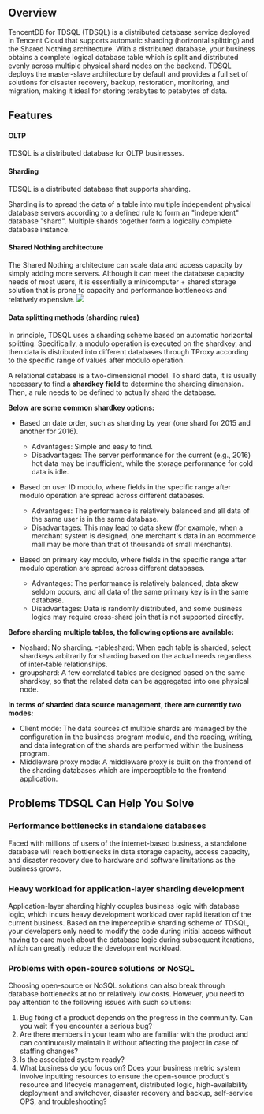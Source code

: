 ## Overview
TencentDB for TDSQL (TDSQL) is a distributed database service deployed in Tencent Cloud that supports automatic sharding (horizontal splitting) and the Shared Nothing architecture. With a distributed database, your business obtains a complete logical database table which is split and distributed evenly across multiple physical shard nodes on the backend. TDSQL deploys the master-slave architecture by default and provides a full set of solutions for disaster recovery, backup, restoration, monitoring, and migration, making it ideal for storing terabytes to petabytes of data.

## Features
#### OLTP
TDSQL is a distributed database for OLTP businesses.

#### Sharding
TDSQL is a distributed database that supports sharding.

Sharding is to spread the data of a table into multiple independent physical database servers according to a defined rule to form an "independent" database "shard". Multiple shards together form a logically complete database instance.

#### Shared Nothing architecture
The Shared Nothing architecture can scale data and access capacity by simply adding more servers. Although it can meet the database capacity needs of most users, it is essentially a minicomputer + shared storage solution that is prone to capacity and performance bottlenecks and relatively expensive.
![](https://main.qcloudimg.com/raw/56369745daf1488e021fef02b07a947a.png)

#### Data splitting methods (sharding rules)
In principle, TDSQL uses a sharding scheme based on automatic horizontal splitting. Specifically, a modulo operation is executed on the shardkey, and then data is distributed into different databases through TProxy according to the specific range of values after modulo operation.

A relational database is a two-dimensional model. To shard data, it is usually necessary to find a **shardkey field** to determine the sharding dimension. Then, a rule needs to be defined to actually shard the database.

**Below are some common shardkey options:**
- Based on date order, such as sharding by year (one shard for 2015 and another for 2016).
	- Advantages: Simple and easy to find.
	- Disadvantages: The server performance for the current (e.g., 2016) hot data may be insufficient, while the storage performance for cold data is idle.
	
- Based on user ID modulo, where fields in the specific range after modulo operation are spread across different databases.
	- Advantages: The performance is relatively balanced and all data of the same user is in the same database.
	- Disadvantages: This may lead to data skew (for example, when a merchant system is designed, one merchant's data in an ecommerce mall may be more than that of thousands of small merchants).
	
- Based on primary key modulo, where fields in the specific range after modulo operation are spread across different databases.
	- Advantages: The performance is relatively balanced, data skew seldom occurs, and all data of the same primary key is in the same database.
	- Disadvantages: Data is randomly distributed, and some business logics may require cross-shard join that is not supported directly.

**Before sharding multiple tables, the following options are available:**
- Noshard: No sharding.
-tableshard: When each table is sharded, select shardkeys arbitrarily for sharding based on the actual needs regardless of inter-table relationships.
- groupshard: A few correlated tables are designed based on the same shardkey, so that the related data can be aggregated into one physical node.

**In terms of sharded data source management, there are currently two modes:**
- Client mode: The data sources of multiple shards are managed by the configuration in the business program module, and the reading, writing, and data integration of the shards are performed within the business program.
- Middleware proxy mode: A middleware proxy is built on the frontend of the sharding databases which are imperceptible to the frontend application.


## Problems TDSQL Can Help You Solve
### Performance bottlenecks in standalone databases
Faced with millions of users of the internet-based business, a standalone database will reach bottlenecks in data storage capacity, access capacity, and disaster recovery due to hardware and software limitations as the business grows.

### Heavy workload for application-layer sharding development
Application-layer sharding highly couples business logic with database logic, which incurs heavy development workload over rapid iteration of the current business. Based on the imperceptible sharding scheme of TDSQL, your developers only need to modify the code during initial access without having to care much about the database logic during subsequent iterations, which can greatly reduce the development workload.

### Problems with open-source solutions or NoSQL
Choosing open-source or NoSQL solutions can also break through database bottlenecks at no or relatively low costs. However, you need to pay attention to the following issues with such solutions:
1. Bug fixing of a product depends on the progress in the community. Can you wait if you encounter a serious bug?
2. Are there members in your team who are familiar with the product and can continuously maintain it without affecting the project in case of staffing changes?
3. Is the associated system ready?
4. What business do you focus on? Does your business metric system involve inputting resources to ensure the open-source product's resource and lifecycle management, distributed logic, high-availability deployment and switchover, disaster recovery and backup, self-service OPS, and troubleshooting?
